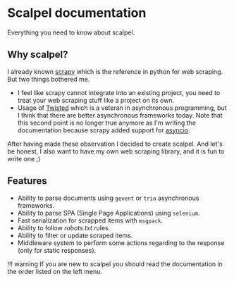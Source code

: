 # Scalpel documentation

Everything you need to know about scalpel.

## Why scalpel?

I already known [scrapy](https://docs.scrapy.org/en/latest/) which is the reference in python for web scraping. But
two things bothered me.

- I feel like scrapy cannot integrate into an existing project, you need to treat your web scraping stuff like a project
on its own.
- Usage of [Twisted](https://twistedmatrix.com/trac/) which is a veteran in asynchronous programming, but I think
that there are better asynchronous frameworks today. Note that this second point is no longer true anymore as I'm writing
the documentation because scrapy added support for [asyncio](https://docs.scrapy.org/en/latest/topics/asyncio.html).
 
After having made these observation I decided to create scalpel. And let's be honest, I also want to have my own web
scraping library, and it is fun to write one ;)
 
## Features
 
- Ability to parse documents using `gevent` or `trio` asynchronous frameworks.
- Ability to parse SPA (Single Page Applications) using `selenium`.
- Fast serialization for scrapped items with `msgpack`.
- Ability to follow *robots.txt* rules.
- Ability to filter or update scraped items.
- Middleware system to perform some actions regarding to the response (only for static responses).

!!! warning
    If you are new to scalpel you should read the documentation in the order listed on the left menu.
 